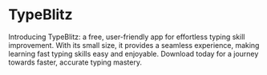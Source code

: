 # TypeBlitz
Introducing TypeBlitz: a free, user-friendly app for effortless typing skill improvement. With its small size, it provides a seamless experience, making learning fast typing skills easy and enjoyable. Download today for a journey towards faster, accurate typing mastery.
